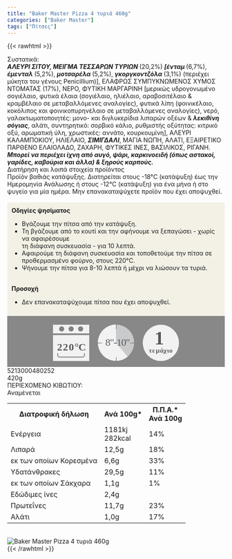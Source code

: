 ```yaml
---
title: "Baker Master Pizza 4 τυριά 460g"
categories: ["Baker Master"]
tags: ["Πίτσες"]
---
```

{{< rawhtml >}}

<div class="sload12"><div class="product"><div id="sistatika">Συστατικά:</div><div class="alltext"><strong><em>ΑΛΕΥΡΙ ΣΙΤΟΥ, ΜΕΙΓΜΑ ΤΕΣΣΑΡΩΝ ΤΥΡΙΩΝ </em></strong>(20,2%) <strong><em>[ένταμ </em></strong>(6,7%), <strong><em>έμενταλ </em></strong>(5,2%), <strong><em>μοτσαρέλα </em></strong>(5,2%), <strong><em>γκοργκοντζόλα </em></strong>(3,1%) (περιέχει μύκητα του γένους Penicillium)], ΕΛΑΦΡΩΣ ΣΥΜΠΥΚΝΩΜΕΝΟΣ ΧΥΜΟΣ ΝΤΟΜΑΤΑΣ (17%), ΝΕΡΟ, ΦΥΤΙΚΗ ΜΑΡΓΑΡΙΝΗ [μερικώς υδρογονωμένο σογιέλαιο, φυτικά έλαια (σογιέλαιο, ηλιέλαιο, αραβοσιτέλαιο &amp; κραμβέλαιο σε μεταβαλλόμενες αναλογίες), φυτικά λίπη (φοινικέλαιο, κοκόλιπος και φοινικοπυρηνέλαιο σε μεταβαλλόμενες αναλογίες), νερό, γαλακτωματοποιητές: μονο- και διγλυκερίδια λιπαρών οξέων &amp; <strong><em>λεκιθίνη σόγιας</em></strong>, αλάτι, συντηρητικό: σορβικό κάλιο, ρυθμιστής οξύτητας: κιτρικό οξύ, αρωματική ύλη, χρωστικές: αννάτο, κουρκουμίνη], ΑΛΕΥΡΙ ΚΑΛΑΜΠΟΚΙΟΥ, ΗΛΙΕΛΑΙΟ, <strong><em>ΣΙΜΙΓΔΑΛΙ</em></strong>, ΜΑΓΙΑ ΝΩΠΗ, ΑΛΑΤΙ, ΕΞΑΙΡΕΤΙΚΟ ΠΑΡΘΕΝΟ ΕΛΑΙΟΛΑ∆Ο, ΖΑΧΑΡΗ, ΦΥΤΙΚΕΣ ΙΝΕΣ, ΒΑΣΙΛΙΚΟΣ, ΡΙΓΑΝΗ. <strong><em>Μπορεί να περιέχει ίχνη από αυγό, ψάρι, καρκινοειδή (όπως αστακοί, γαρίδες, καβούρια και άλλα) &amp; ξηρούς καρπούς.</em></strong></div><div id="loipa">Διατήρηση και λοιπά στοιχεία προϊόντος</div><div class="alltext">Προϊόν βαθιάς κατάψυξης. Διατηρείται στους -18°C (κατάψυξη) έως την Ημερομηνία Ανάλωσης ή στους -12°C (κατάψυξη) για ένα μήνα ή στο ψυγείο για μία ημέρα. Μην επανακαταψύχετε προϊόν που έχει αποψυχθεί.<br><br><div style="background:#f3f1e6;padding:10px;margin:0px"><b>Οδηγίες ψησίματος</b><br><ul><li>Βγάζουμε την πίτσα από την κατάψυξη.</li><li>Τη βγάζουμε από το κουτί και την αφήνουμε να ξεπαγώσει - χωρίς να αφαιρέσουμε<br>τη διάφανη συσκευασία - για 10 λεπτά.</li><li>Αφαιρούμε τη διάφανη συσκευασία και τοποθετούμε την πίτσα σε προθερμασμένο φούρνο, στους 220°C.</li><li>Ψήνουμε την πίτσα για 8-10 λεπτά ή μέχρι να λιώσουν τα τυριά.</li></ul><br><strong>Προσοχή</strong><br><ul><li>Δεν επανακαταψύχουμε πίτσα που έχει αποψυχθεί.</li></ul></div><div style="width:auto;margin:0px;background:#888"><div style="max-width:292px;margin:auto;padding:20px 20px 12px"><svg viewBox="0 0 292 85.37"><defs><style>.cls-1{fill:#f2f2f2}.cls-2{font-size:15.5px;letter-spacing:-.01em}.cls-12,.cls-18,.cls-19,.cls-2,.cls-9{fill:#58595b}.cls-12,.cls-2,.cls-9{font-family:csans;font-weight:700}.cls-3{letter-spacing:-.01em}.cls-4{letter-spacing:-.01em}.cls-5{letter-spacing:0}.cls-6{letter-spacing:.01em}.cls-7{letter-spacing:-.01em}.cls-8{letter-spacing:-.01em}.cls-9{font-size:44.05px}.cls-10{fill:#808184}.cls-11{fill:gray}.cls-12{font-size:24px}.cls-13{letter-spacing:-.01em}.cls-14{letter-spacing:-.01em}.cls-15{letter-spacing:-.01em}.cls-16{letter-spacing:-.02em}.cls-17{fill:#c8cacb}.cls-19{font-size:23.88px;font-family:csans;letter-spacing:-.05em}</style></defs><title>Asset 24</title><g id="Layer_2" data-name="Layer 2"><g id="Layer_1-2" data-name="Layer 1"><circle class="cls-1" cx="250" cy="42.34" r="42"></circle><text class="cls-2" transform="translate(221.93 64.7)">τ<tspan class="cls-3" x="7.94" y="0">ε</tspan><tspan class="cls-4" x="16.38" y="0">μ</tspan><tspan class="cls-5" x="25.73" y="0">ά</tspan><tspan class="cls-6" x="34.4" y="0">χ</tspan><tspan class="cls-7" x="42.4" y="0">ι</tspan><tspan class="cls-8" x="47.42" y="0">ο</tspan></text><text class="cls-9" transform="translate(235.37 45.88)">1</text><rect class="cls-1" y="0.34" width="84" height="20"></rect><rect class="cls-1" y="24.34" width="84" height="60"></rect><circle class="cls-10" cx="20" cy="10" r="6"></circle><circle class="cls-10" cx="42" cy="10" r="6"></circle><circle class="cls-10" cx="64" cy="10" r="6"></circle><path class="cls-1" d="M68,34H16a4.05,4.05,0,0,0-4,4V66H72V38A4.05,4.05,0,0,0,68,34ZM11,66v4a5,5,0,0,0,5,5H68a5,5,0,0,0,5-5V66Z"></path><path class="cls-11" d="M72,66.34v4a4,4,0,0,1-4,4H16a4,4,0,0,1-4-4v-4H10v4a6,6,0,0,0,6,6H68a6,6,0,0,0,6-6v-4Z"></path><text class="cls-12" transform="translate(9.39 60.39)"><tspan class="cls-13">2</tspan><tspan class="cls-14" x="13.64" y="0">2</tspan><tspan class="cls-15" x="27.18" y="0">0</tspan><tspan class="cls-16" x="40.68" y="0">°</tspan><tspan x="49.53" y="0">C</tspan></text><circle class="cls-17" cx="146" cy="42" r="42"></circle><path class="cls-1" d="M146,42l26.88,32.27A42,42,0,1,1,145.94,0Z"></path><path class="cls-18" d="M146.19,10.37c-.36,0-.66-.29-.19-.66V1.06c-.47-.37-.17-.67.19-.67a.93.93,0,0,1,.81.67V9.71A.92.92,0,0,1,146.19,10.37Z"></path><path class="cls-18" d="M188,43.34h-8.66c-.37.21-.66-.09-.66-.46a.51.51,0,0,1,.66-.54H188a.52.52,0,0,1,.66.54C188.68,43.25,188.38,43.55,188,43.34Z"></path><path class="cls-18" d="M146.19,85.37c-.36,0-.66-.3-.19-.66V76.05c-.47-.36-.17-.66.19-.66a.94.94,0,0,1,.81.66v8.66A.94.94,0,0,1,146.19,85.37Z"></path><path class="cls-18" d="M113,43.34h-8.65c-.37.21-.67-.09-.67-.46a.52.52,0,0,1,.67-.54H113a.52.52,0,0,1,.66.54C113.68,43.25,113.38,43.55,113,43.34Z"></path><text class="cls-19" transform="translate(121.28 49.09)">8"-10"</text></g></g></svg></div></div></div><div id="barcode"><div id="barimage1"></div><span id="bartext">5213000480252</span></div><div id="varos"><div id="varosimage1"></div><span id="varostext">420g</span></div><div id="kivotio">ΠΕΡΙΕΧΟΜΕΝΟ ΚΙΒΩΤΙΟΥ:<br>Αναμένεται</div><table id="diatable"><tbody><tr><th>Διατροφική δήλωση</th><th>Ανά 100g*</th><th>Π.Π.Α.*<br>Ανά 100g</th></tr><tr><td class="texr2">Ενέργεια</td><td class="texr">1181kj<br>282kcal</td><td class="texr">14%</td></tr><tr><td class="texr2">Λιπαρά</td><td class="texr">12,5g</td><td class="texr">18%</td></tr><tr><td class="gray">εκ των οποίων Κορεσµένα</td><td class="gray2">6,6g</td><td class="gray2">33%</td></tr><tr><td class="texr2">Yδατάνθρακες</td><td class="texr">29,5g</td><td class="texr">11%</td></tr><tr><td class="gray">εκ των οποίων Σάκχαρα</td><td class="gray2">1,1g</td><td class="gray2">1%</td></tr><tr><td class="texr2">Εδώδιμες ίνες</td><td class="texr">2,4g</td><td class="texr"></td></tr><tr><td class="texr2">Πρωτεΐνες</td><td class="texr">11,7g</td><td class="texr">23%</td></tr><tr><td class="texr2">Αλάτι</td><td class="texr">1,0g</td><td class="texr">17%</td></tr></tbody></table><br><div class="pimg"><img alt="Baker Master Pizza 4 τυριά 460g" title="Baker Master Pizza 4 τυριά 460g" src="/media/images/baker-master-pizza-4-tyria-460g.jpg"></div></div></div>
{{< /rawhtml >}}


